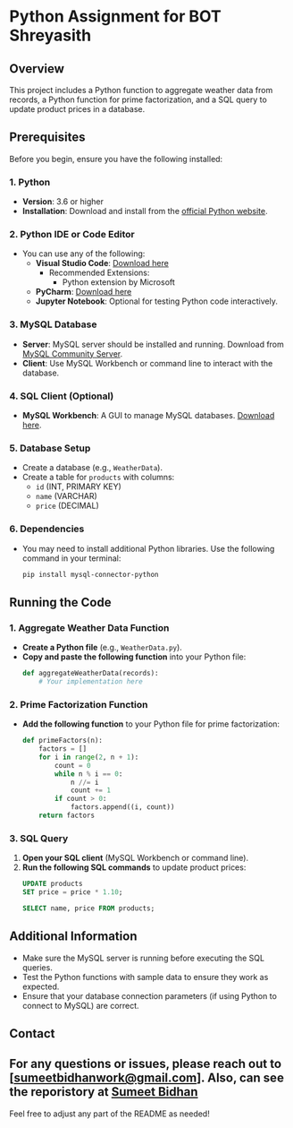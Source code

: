 
# Python Assignment for BOT Shreyasith

## Overview
This project includes a Python function to aggregate weather data from records, a Python function for prime factorization, and a SQL query to update product prices in a database.

## Prerequisites

Before you begin, ensure you have the following installed:

### 1. **Python**
   - **Version**: 3.6 or higher
   - **Installation**: Download and install from the [official Python website](https://www.python.org/downloads/).

### 2. **Python IDE or Code Editor**
   - You can use any of the following:
     - **Visual Studio Code**: [Download here](https://code.visualstudio.com/)
       - Recommended Extensions:
         - Python extension by Microsoft
     - **PyCharm**: [Download here](https://www.jetbrains.com/pycharm/)
     - **Jupyter Notebook**: Optional for testing Python code interactively.

### 3. **MySQL Database**
   - **Server**: MySQL server should be installed and running. Download from [MySQL Community Server](https://dev.mysql.com/downloads/mysql/).
   - **Client**: Use MySQL Workbench or command line to interact with the database.

### 4. **SQL Client (Optional)**
   - **MySQL Workbench**: A GUI to manage MySQL databases. [Download here](https://www.mysql.com/products/workbench/).

### 5. **Database Setup**
   - Create a database (e.g., `WeatherData`).
   - Create a table for `products` with columns:
     - `id` (INT, PRIMARY KEY)
     - `name` (VARCHAR)
     - `price` (DECIMAL)

### 6. **Dependencies**
   - You may need to install additional Python libraries. Use the following command in your terminal:
     ```bash
     pip install mysql-connector-python
     ```

## Running the Code

### 1. Aggregate Weather Data Function
- **Create a Python file** (e.g., `WeatherData.py`).
- **Copy and paste the following function** into your Python file:
   ```python
   def aggregateWeatherData(records):
       # Your implementation here
   ```

### 2. Prime Factorization Function
- **Add the following function** to your Python file for prime factorization:
   ```python
   def primeFactors(n):
       factors = []
       for i in range(2, n + 1):
           count = 0
           while n % i == 0:
               n //= i
               count += 1
           if count > 0:
               factors.append((i, count))
       return factors
   ```

### 3. SQL Query
1. **Open your SQL client** (MySQL Workbench or command line).
2. **Run the following SQL commands** to update product prices:
   ```sql
   UPDATE products
   SET price = price * 1.10;

   SELECT name, price FROM products;
   ```

## Additional Information
- Make sure the MySQL server is running before executing the SQL queries.
- Test the Python functions with sample data to ensure they work as expected.
- Ensure that your database connection parameters (if using Python to connect to MySQL) are correct.

## Contact
For any questions or issues, please reach out to [sumeetbidhanwork@gmail.com].
Also, can see the reporistory at [Sumeet Bidhan](https://github.com/sumeetbidhan/BOTShreyasi)
---

Feel free to adjust any part of the README as needed!